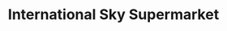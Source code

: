 ---
title: "International Sky Supermarket"
url: /bristol/international-sky-supermarket/
shop: supermarket
---